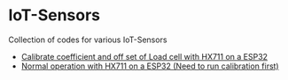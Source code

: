 # IoT-Sensors
Collection of codes for various IoT-Sensors

- [Calibrate coefficient and off set of Load cell with HX711 on a ESP32](arduino/HX711-Calibration)
- [Normal operation with HX711 on a ESP32 (Need to run calibration first)](arduino/HX711-Operation)